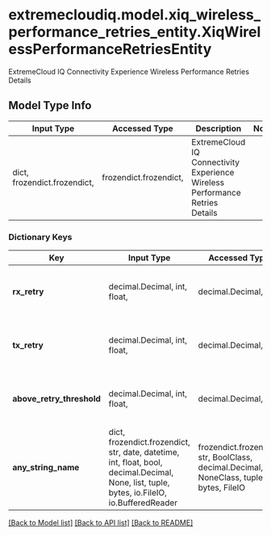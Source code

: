 # extremecloudiq.model.xiq_wireless_performance_retries_entity.XiqWirelessPerformanceRetriesEntity

ExtremeCloud IQ Connectivity Experience Wireless Performance Retries Details

## Model Type Info
Input Type | Accessed Type | Description | Notes
------------ | ------------- | ------------- | -------------
dict, frozendict.frozendict,  | frozendict.frozendict,  | ExtremeCloud IQ Connectivity Experience Wireless Performance Retries Details | 

### Dictionary Keys
Key | Input Type | Accessed Type | Description | Notes
------------ | ------------- | ------------- | ------------- | -------------
**rx_retry** | decimal.Decimal, int, float,  | decimal.Decimal,  | The rx retries | [optional] value must be a 64 bit float
**tx_retry** | decimal.Decimal, int, float,  | decimal.Decimal,  | The tx retries | [optional] value must be a 64 bit float
**above_retry_threshold** | decimal.Decimal, int, float,  | decimal.Decimal,  | The above retry threshold | [optional] value must be a 64 bit float
**any_string_name** | dict, frozendict.frozendict, str, date, datetime, int, float, bool, decimal.Decimal, None, list, tuple, bytes, io.FileIO, io.BufferedReader | frozendict.frozendict, str, BoolClass, decimal.Decimal, NoneClass, tuple, bytes, FileIO | any string name can be used but the value must be the correct type | [optional]

[[Back to Model list]](../../README.md#documentation-for-models) [[Back to API list]](../../README.md#documentation-for-api-endpoints) [[Back to README]](../../README.md)

